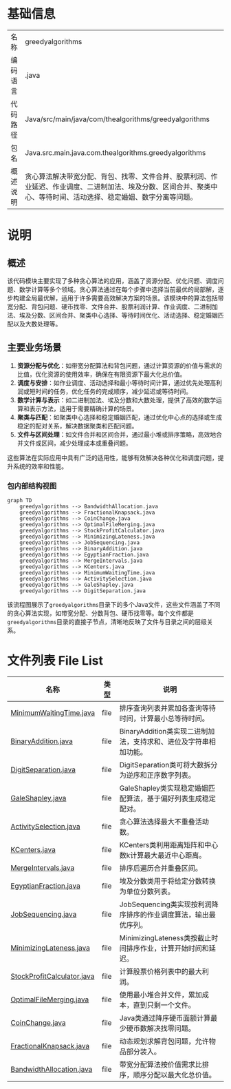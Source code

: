 # 基础信息

|      |      |
|------|------|
| 名称 | greedyalgorithms |
| 编码语言 | .java |
| 代码路径 | Java/src/main/java/com/thealgorithms/greedyalgorithms |
| 包名 | Java.src.main.java.com.thealgorithms.greedyalgorithms |
| 概述说明 | 贪心算法解决带宽分配、背包、找零、文件合并、股票利润、作业延迟、作业调度、二进制加法、埃及分数、区间合并、聚类中心、等待时间、活动选择、稳定婚姻、数字分离等问题。 |

# 说明

## 概述
该代码模块主要实现了多种贪心算法的应用，涵盖了资源分配、优化问题、调度问题、数学计算等多个领域。贪心算法通过在每个步骤中选择当前最优的局部解，逐步构建全局最优解，适用于许多需要高效解决方案的场景。该模块中的算法包括带宽分配、背包问题、硬币找零、文件合并、股票利润计算、作业调度、二进制加法、埃及分数、区间合并、聚类中心选择、等待时间优化、活动选择、稳定婚姻匹配以及大数处理等。

## 主要业务场景
1. **资源分配与优化**：如带宽分配算法和背包问题，通过计算资源的价值与需求的比值，优化资源的使用效率，确保在有限资源下最大化总价值。
2. **调度与安排**：如作业调度、活动选择和最小等待时间计算，通过优先处理高利润或短时间的任务，优化任务的完成顺序，减少延迟或等待时间。
3. **数学计算与表示**：如二进制加法、埃及分数和大数处理，提供了高效的数学运算和表示方法，适用于需要精确计算的场景。
4. **聚类与匹配**：如聚类中心选择和稳定婚姻匹配，通过优化中心点的选择或生成稳定的配对关系，解决数据聚类和匹配问题。
5. **文件与区间处理**：如文件合并和区间合并，通过最小堆或排序策略，高效地合并文件或区间，减少处理成本或重叠问题。

这些算法在实际应用中具有广泛的适用性，能够有效解决各种优化和调度问题，提升系统的效率和性能。


### 包内部结构视图

```mermaid
graph TD
    greedyalgorithms --> BandwidthAllocation.java
    greedyalgorithms --> FractionalKnapsack.java
    greedyalgorithms --> CoinChange.java
    greedyalgorithms --> OptimalFileMerging.java
    greedyalgorithms --> StockProfitCalculator.java
    greedyalgorithms --> MinimizingLateness.java
    greedyalgorithms --> JobSequencing.java
    greedyalgorithms --> BinaryAddition.java
    greedyalgorithms --> EgyptianFraction.java
    greedyalgorithms --> MergeIntervals.java
    greedyalgorithms --> KCenters.java
    greedyalgorithms --> MinimumWaitingTime.java
    greedyalgorithms --> ActivitySelection.java
    greedyalgorithms --> GaleShapley.java
    greedyalgorithms --> DigitSeparation.java
```

该流程图展示了`greedyalgorithms`目录下的多个Java文件，这些文件涵盖了不同的贪心算法实现，如带宽分配、分数背包、硬币找零等。每个文件都是`greedyalgorithms`目录的直接子节点，清晰地反映了文件与目录之间的层级关系。

# 文件列表 File List

| 名称   | 类型  | 说明 |
|-------|------|-------------|
| [MinimumWaitingTime.java](MinimumWaitingTime.md) | file | 排序查询列表并累加各查询等待时间，计算最小总等待时间。 |
| [BinaryAddition.java](BinaryAddition.md) | file | BinaryAddition类实现二进制加法，支持求和、进位及字符串相加功能。 |
| [DigitSeparation.java](DigitSeparation.md) | file | DigitSeparation类可将大数拆分为逆序和正序数字列表。 |
| [GaleShapley.java](GaleShapley.md) | file | GaleShapley类实现稳定婚姻匹配算法，基于偏好列表生成稳定配对。 |
| [ActivitySelection.java](ActivitySelection.md) | file | 贪心算法选择最大不重叠活动数。 |
| [KCenters.java](KCenters.md) | file | KCenters类利用距离矩阵和中心数k计算最大最近中心距离。 |
| [MergeIntervals.java](MergeIntervals.md) | file | 排序后遍历合并重叠区间。 |
| [EgyptianFraction.java](EgyptianFraction.md) | file | 埃及分数类用于将给定分数转换为单位分数列表。 |
| [JobSequencing.java](JobSequencing.md) | file | JobSequencing类实现按利润降序排序的作业调度算法，输出最优序列。 |
| [MinimizingLateness.java](MinimizingLateness.md) | file | MinimizingLateness类按截止时间排序作业，计算开始时间和延迟。 |
| [StockProfitCalculator.java](StockProfitCalculator.md) | file | 计算股票价格列表中的最大利润。 |
| [OptimalFileMerging.java](OptimalFileMerging.md) | file | 使用最小堆合并文件，累加成本，直到只剩一个文件。 |
| [CoinChange.java](CoinChange.md) | file | Java类通过降序硬币面额计算最少硬币数解决找零问题。 |
| [FractionalKnapsack.java](FractionalKnapsack.md) | file | 动态规划求解背包问题，允许物品部分装入。 |
| [BandwidthAllocation.java](BandwidthAllocation.md) | file | 带宽分配算法按价值需求比排序，顺序分配以最大化总价值。 |


